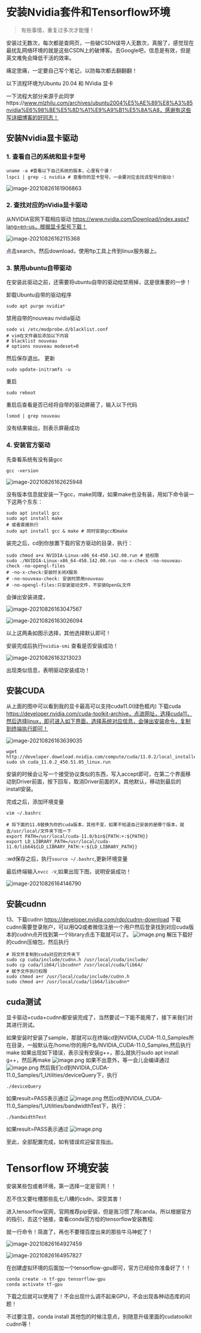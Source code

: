 

# 安装Nvidia套件和Tensorflow环境

> 有些事情，重复过多次才能懂！

安装过无数次，每次都是查网页，一些破CSDN误导人无数次，真服了，感觉现在最扰乱网络环境的就是这些CSDN上的破博客。去Google吧，信息是有效，但是英文难免会降低干活的效率。

痛定思痛，一定要自己写个笔记，以防每次都去翻翻翻！

以下流程环境为Ubuntu 20.04 和 NVidia 显卡

一下流程大部分来源于此同学https://www.mlzhilu.com/archives/ubuntu2004%E5%AE%89%E8%A3%85nvidia%E6%98%BE%E5%8D%A1%E9%A9%B1%E5%8A%A8，感谢有这些写详细博客的好同志！

## 安装Nvidia显卡驱动

### 1. 查看自己的系统和显卡型号

```shell
uname -a #查看以下自己系统的版本，心里有个谱！
lspci | grep -i nvidia # 查看你的显卡型号，一会要对应去找该型号的驱动！
```

![image-20210826161906863](https://cdn.jsdelivr.net/gh/flionay/pic_bed//PicGo/image-20210826161906863.png)

### 2. 查找对应的nVidia显卡驱动

从NVIDIA官网下载相应驱动 https://www.nvidia.com/Download/index.aspx?lang=en-us，根据显卡型号下载！

![image-20210826162115368](https://cdn.jsdelivr.net/gh/flionay/pic_bed//PicGo/image-20210826162115368.png)

点击search，然后download，使用ftp工具上传到linux服务器上。

### 3. 禁用ubuntu自带驱动

在安装此驱动之前，还需要将ubuntu自带的驱动给禁用掉，这是很重要的一步！

卸载Ubuntu自带的驱动程序

```shell
sudo apt purge nvidia*
```

禁用自带的nouveau nvidia驱动

```shell
sodo vi /etc/modprobe.d/blacklist.conf
# vim在文件最后添加以下内容
# blacklist nouveau  
# options nouveau modeset=0 
```

然后保存退出。
更新

```
sudo update-initramfs -u 
```

重启

```shell
sudo reboot 
```

重启后查看是否已经将自带的驱动屏蔽了，输入以下代码

```shell
lsmod | grep nouveau 
```

没有结果输出，则表示屏蔽成功

### 4. 安装官方驱动

先查看系统有没有装gcc

```shell
gcc -version
```

![image-20210826162625948](https://cdn.jsdelivr.net/gh/flionay/pic_bed//PicGo/image-20210826162625948.png)

没有版本信息就安装一下gcc，make同理，如果make也没有装，用如下命令装一下这两个东东：

```shell
sudo apt install gcc 
sudo apt install make
# 或者直接执行
sudo apt install gcc & make # 同时安装gcc和make
```

装完之后，cd到你放置下载的官方驱动的目录，执行：

```shell
sudo chmod a+x NVIDIA-Linux-x86_64-450.142.00.run # 给权限
sudo ./NVIDIA-Linux-x86_64-450.142.00.run -no-x-check -no-nouveau-check -no-opengl-files
# -no-x-check:安装时关闭X服务
# -no-nouveau-check: 安装时禁用nouveau
# -no-opengl-files:只安装驱动文件，不安装OpenGL文件
```

会弹出安装进度，

![image-20210826163047567](https://cdn.jsdelivr.net/gh/flionay/pic_bed//PicGo/image-20210826163047567.png)

![image-20210826163026094](https://cdn.jsdelivr.net/gh/flionay/pic_bed//PicGo/image-20210826163026094.png)

以上这两条如图示选择，其他选择默认即可！

安装完成后执行`nvidia-smi` 查看是否安装成功！

![image-20210826163213023](C:\Users\user\AppData\Roaming\Typora\typora-user-images\image-20210826163213023.png)

出现类似信息，表明驱动安装成功！

## 安装CUDA

从上面的图中可以看到我的显卡最高可以支持cuda11.0(绿色框内)
下载cuda https://developer.nvidia.com/cuda-toolkit-archive，点进网址，选择cuda11，然后选择linux，即可进入如下界面，选择系统对应信息，会弹出安装命令，复制到终端执行即可！

![image-20210826163639035](https://cdn.jsdelivr.net/gh/flionay/pic_bed//PicGo/image-20210826163639035.png)

```shell
wget http://developer.download.nvidia.com/compute/cuda/11.0.2/local_installers/cuda_11.0.2_450.51.05_linux.run
sudo sh cuda_11.0.2_450.51.05_linux.run
```

安装的时候会让写一个接受协议类似的东西，写入accept即可，在第二个界面移动到Driver前面，按下回车，取消Driver前面的X，其他默认，移动到最后的install安装。

完成之后，添加环境变量

```shell
vim ~/.bashrc

# 将下面的11.0替换为你的cuda版本，其他不变，如果不知道自己安装的是哪个版本，就去/usr/local/文件夹下找一下
export PATH=/usr/local/cuda-11.0/bin${PATH:+:${PATH}}
export LD_LIBRARY_PATH=/usr/local/cuda-11.0/lib64${LD_LIBRARY_PATH:+:${LD_LIBRARY_PATH}}

```

:wd保存之后，执行`source ~/.bashrc`,更新环境变量

最后终端输入`nvcc -V`,如果出现下图，说明安装成功！

![image-20210826164146790](https://cdn.jsdelivr.net/gh/flionay/pic_bed//PicGo/image-20210826164146790.png)

## 安装cudnn

13、下载cudnn https://developer.nvidia.com/rdp/cudnn-download
下载cudnn需要登录账户，可以用QQ或者微信注册一个用户然后登录找到对应cuda版本的cudnn点开找到第一个library点击下载就可以了。
![image.png](http://www.mlzhilu.com/upload/2020/11/image-7a7f26ac6fc644969f006c30df578094.png)
解压下载好的cudnn压缩包，然后执行

```
# 将文件复制到cuda对应的文件夹下
sudo cp cuda/include/cudnn.h /usr/local/cuda/include/
sudo cp cuda/lib64/libcudnn* /usr/local/cuda/lib64/
# 赋予文件执行权限
sudo chmod a+r /usr/local/cuda/include/cudnn.h
sudo chmod a+r /usr/local/cuda/lib64/libcudnn*
```

## cuda测试

显卡驱动+cuda+cudnn都安装完成了，当然要试一下能不能用了，接下来我们对其进行测试。

如果安装时安装了sample，那就可以在终端cd到NVIDIA_CUDA-11.0_Samples所在目录，一般默认在/home/你的用户名/NVIDIA_CUDA-11.0_Samples,然后执行make
如果出现如下错误，表示没有安装g++，那么就执行sudo apt install g++，然后再make
![image.png](http://www.mlzhilu.com/upload/2020/11/image-ef026f294e064b9483a5c430df3b32c4.png)
如果不出意外，等一会儿会编译通过
![image.png](http://www.mlzhilu.com/upload/2020/11/image-527a76578c234169be9857f6c60d99a6.png)
然后我们cd到NVIDIA_CUDA-11.0_Samples/1_Utilities/deviceQuery下，执行

```
./deviceQuery 
```

如果result=PASS表示通过
![image.png](http://www.mlzhilu.com/upload/2020/11/image-833df671beeb4c18a0f3f1bce2bd5dc5.png)
然后cd到NVIDIA_CUDA-11.0_Samples/1_Utilities/bandwidthTest下，执行：

```
./bandwidthTest
```

如果result=PASS表示通过
![image.png](http://www.mlzhilu.com/upload/2020/11/image-3bd9492be6314f9d82481b87fe04f444.png)

至此，全部配置完成，如有错误欢迎留言指出。

# Tensorflow 环境安装

安装某些包或者环境，第一选择一定是官网！！ 

忍不住又要吐槽那些乱七八糟的csdn，深受其害！

进入tensorflow官网，官网推荐pip安装，但是我习惯了用canda，所以根据官方的指引，去这个链接，查看conda官方给的tensorflow安装教程:

就一行命令！简直了，再也不要理百度出来的那些牛马神蛇了！

![image-20210826164927459](https://cdn.jsdelivr.net/gh/flionay/pic_bed//PicGo/image-20210826164927459.png)

![image-20210826164957827](https://cdn.jsdelivr.net/gh/flionay/pic_bed//PicGo/image-20210826164957827.png)

在创建虚拟环境的后面加一个tensorflow-gpu即可，官方已经给你准备好了！！

```shell
conda create -n tf-gpu tensorflow-gpu
conda activate tf-gpu
```

下载之后就可以使用了！不会出现什么调不起来GPU，不会出现各种动态库的问题！

不过要注意，conda install 其他包的时候注意点，别随意升级里面的cudatoolkit cudnn等！
